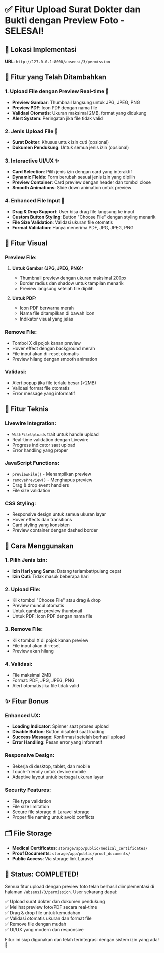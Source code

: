 # ✅ Fitur Upload Surat Dokter dan Bukti dengan Preview Foto - SELESAI!

## 📍 **Lokasi Implementasi**
**URL**: `http://127.0.0.1:8000/absensi/3/permission`

## 🎯 **Fitur yang Telah Ditambahkan**

### 1. **Upload File dengan Preview Real-time** 📸
- **Preview Gambar**: Thumbnail langsung untuk JPG, JPEG, PNG
- **Preview PDF**: Icon PDF dengan nama file
- **Validasi Otomatis**: Ukuran maksimal 2MB, format yang didukung
- **Alert System**: Peringatan jika file tidak valid

### 2. **Jenis Upload File** 📄
- **Surat Dokter**: Khusus untuk izin cuti (opsional)
- **Dokumen Pendukung**: Untuk semua jenis izin (opsional)

### 3. **Interactive UI/UX** ✨
- **Card Selection**: Pilih jenis izin dengan card yang interaktif
- **Dynamic Fields**: Form berubah sesuai jenis izin yang dipilih
- **Preview Container**: Card preview dengan header dan tombol close
- **Smooth Animations**: Slide down animation untuk preview

### 4. **Enhanced File Input** 🔧
- **Drag & Drop Support**: User bisa drag file langsung ke input
- **Custom Button Styling**: Button "Choose File" dengan styling menarik
- **File Size Validation**: Validasi ukuran file otomatis
- **Format Validation**: Hanya menerima PDF, JPG, JPEG, PNG

## 🎨 **Fitur Visual**

### **Preview File:**
1. **Untuk Gambar (JPG, JPEG, PNG):**
   - Thumbnail preview dengan ukuran maksimal 200px
   - Border radius dan shadow untuk tampilan menarik
   - Preview langsung setelah file dipilih

2. **Untuk PDF:**
   - Icon PDF berwarna merah
   - Nama file ditampilkan di bawah icon
   - Indikator visual yang jelas

### **Remove File:**
- Tombol X di pojok kanan preview
- Hover effect dengan background merah
- File input akan di-reset otomatis
- Preview hilang dengan smooth animation

### **Validasi:**
- Alert popup jika file terlalu besar (>2MB)
- Validasi format file otomatis
- Error message yang informatif

## 🔧 **Fitur Teknis**

### **Livewire Integration:**
- `WithFileUploads` trait untuk handle upload
- Real-time validation dengan Livewire
- Progress indicator saat upload
- Error handling yang proper

### **JavaScript Functions:**
- `previewFile()` - Menampilkan preview
- `removePreview()` - Menghapus preview
- Drag & drop event handlers
- File size validation

### **CSS Styling:**
- Responsive design untuk semua ukuran layar
- Hover effects dan transitions
- Card styling yang konsisten
- Preview container dengan dashed border

## 📱 **Cara Menggunakan**

### **1. Pilih Jenis Izin:**
- **Izin Hari yang Sama**: Datang terlambat/pulang cepat
- **Izin Cuti**: Tidak masuk beberapa hari

### **2. Upload File:**
- Klik tombol "Choose File" atau drag & drop
- Preview muncul otomatis
- Untuk gambar: preview thumbnail
- Untuk PDF: icon PDF dengan nama file

### **3. Remove File:**
- Klik tombol X di pojok kanan preview
- File input akan di-reset
- Preview akan hilang

### **4. Validasi:**
- File maksimal 2MB
- Format: PDF, JPG, JPEG, PNG
- Alert otomatis jika file tidak valid

## ✨ **Fitur Bonus**

### **Enhanced UX:**
- **Loading Indicator**: Spinner saat proses upload
- **Disable Button**: Button disabled saat loading
- **Success Message**: Konfirmasi setelah berhasil upload
- **Error Handling**: Pesan error yang informatif

### **Responsive Design:**
- Bekerja di desktop, tablet, dan mobile
- Touch-friendly untuk device mobile
- Adaptive layout untuk berbagai ukuran layar

### **Security Features:**
- File type validation
- File size limitation
- Secure file storage di Laravel storage
- Proper file naming untuk avoid conflicts

## 🗂️ **File Storage**
- **Medical Certificates**: `storage/app/public/medical_certificates/`
- **Proof Documents**: `storage/app/public/proof_documents/`
- **Public Access**: Via storage link Laravel

## 🎉 **Status: COMPLETED!**

Semua fitur upload dengan preview foto telah berhasil diimplementasi di halaman `/absensi/3/permission`. User sekarang dapat:

✅ Upload surat dokter dan dokumen pendukung  
✅ Melihat preview foto/PDF secara real-time  
✅ Drag & drop file untuk kemudahan  
✅ Validasi otomatis ukuran dan format file  
✅ Remove file dengan mudah  
✅ UI/UX yang modern dan responsive  

Fitur ini siap digunakan dan telah terintegrasi dengan sistem izin yang ada! 🚀
